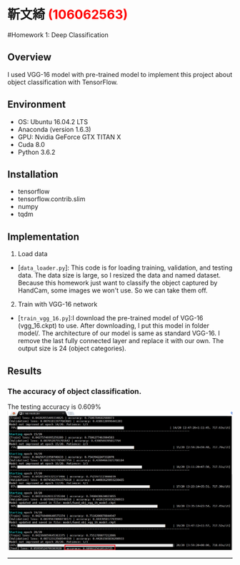 # 靳文綺 <span style="color:red">(106062563)</span>

#Homework 1: Deep Classification

## Overview
I used VGG-16 model with pre-trained model to implement this project about object classification with TensorFlow.


## Environment
* OS: Ubuntu 16.04.2 LTS
* Anaconda (version 1.6.3)
* GPU: Nvidia GeForce GTX TITAN X
* Cuda 8.0
* Python 3.6.2


## Installation
* tensorflow
* tensorflow.contrib.slim
* numpy
* tqdm


## Implementation
1. Load data
- [`data_loader.py`]: This code is for loading training, validation, and testing data. The data size is large, so I resized the data and named dataset. Because this homework just want to classify the object captured by HandCam, some images we won't use. So we can take them off.

2. Train with VGG-16 network
- [`train_vgg_16.py`]:I download the pre-trained model of VGG-16 (vgg_16.ckpt) to use. After downloading, I put this model in folder model/. The architecture of our model is same as standard VGG-16. I remove the last fully connected layer and replace it with our own. The output size is 24 (object categories).


## Results
### The accuracy of object classification.
<table border=1>
<tr>
The testing accuracy is 0.609%
</tr>

<tr>
<img src="results.png" alt="results" style="float:middle;">
</tr>
</table>


